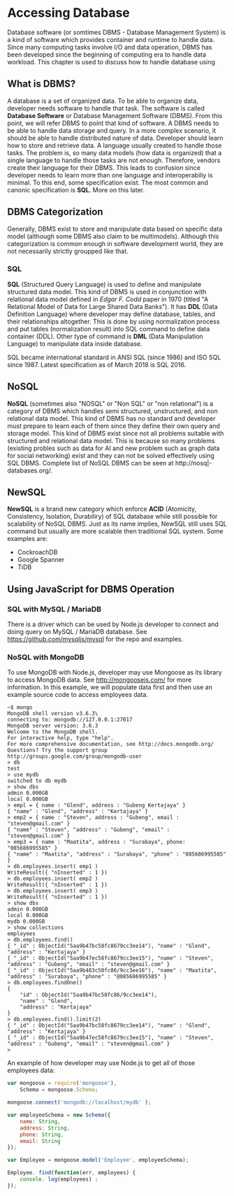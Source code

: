 # Accessing Database

Database software (or somtimes DBMS - Database Management System) is a kind of software which provides container and runtime to handle data. Since many computing tasks involve I/O and data operation, DBMS has been developed since the beginning of computing era to handle data workload. This chapter is used to discuss how to handle database using

## What is DBMS?

A database is a set of organized data. To be able to organize data, developer needs software to handle that task. The software is called __Database Software__ or Database Management Software (DBMS). From this point, we will refer DBMS to point that kind of software. A DBMS needs to be able to handle data storage and query. In a more complex scenario, it should be able to handle distributed nature of data. Developer should learn how to store and retrieve data. A language usually created to handle those tasks. The problem is, so many data models (how data is organized) that a single language to handle those tasks are not enough. Therefore, vendors create their language for their DBMS. This leads to confusion since developer needs to learn more than one language and interoperabiliy is minimal. To this end, some specification exist. The most common and canonic specification is __SQL__. More on this later.

## DBMS Categorization

Generally, DBMS exist to store and manipulate data based on specific data model (although some DBMS also claim to be multimodels). Although this categorization is common enough in software development world, they are not necessarily strictly groupped like that.

### SQL

__SQL__ (Structured Query Language) is used to define and manipulate structured data model. This kind of DBMS is used in conjunction with relational data model defined in _Edgar F. Codd_ paper in 1970 (titled "A Relational Model of Data for Large Shared Data Banks"). It has __DDL__ (Data Definition Language) where developer may define database, tables, and their relationships altogether. This is done by using normalization process and put tables (normalization result) into SQL command to define data container (DDL). Other type of command is __DML__ (Data Manipulation Language) to manipulate data inside database.

SQL became international standard in ANSI SQL (since 1986) and ISO SQL since 1987. Latest specification as of March 2018 is SQL 2016.

## NoSQL

__NoSQL__ (sometimes also "NOSQL" or "Non SQL" or "non relational") is a category of DBMS which handles semi structured, unstructured, and non relational data model. This kind of DBMS has no standard and developer must prepare to learn each of them since they define their own query and storage model. This kind of DBMS exist since not all problems suitable with structured and relational data model. This is because so many problems (existing probles such as data for AI and new problem such as graph data for social networking) exist and they can not be solved effectively using SQL DBMS. Complete list of NoSQL DBMS can be seen at http://nosq|-databases.org/.

## NewSQL

__NewSQL__ is a brand new category which enforce __ACID__ (Atomicity, Consistency, Isolation, Durabiliry) of SQL database while still possible for scalability of NoSQL DBMS. Just as its name implies, NewSQL still uses SQL command but usually are more scalable then traditional SQL system. Some examples are:

- CockroachDB
- Google Spanner
- TiDB

## Using JavaScript for DBMS Operation

### SQL with MySQL / MariaDB

There is a driver which can be used by Node.js developer to connect and doing query on MySQL / MariaDB database. See https://github.com/mysqljs/mysql for the repo and examples.

### NoSQL with MongoDB

To use MongoDB with Node.js, developer may use Mongoose as its library to access MongoDB data. See http://mongoosejs.com/ for more information. In this example, we will populate data first and then use an example source code to access employees data.

```
~$ mongo
MongoDB shell version v3.6.3\
connecting to: mongodb://127.0.0.1:27017
MongoDB server version: 3.6.3
Welcome to the MongoDB shell.
For interactive help, type "help".
For more comprehensive documentation, see http://docs.mongodb.org/
Questions? Try the support group http://groups.google.com/group/mongodb-user
> db
test
> use mydb
switched to db mydb
> show dbs
admin 0.000GB
local 0.000GB
> empl = { name : "Glend", address : "Gubeng Kertajaya" }
{ "name" : "Glend", "address" : "Kertajaya" }
> emp2 = { name : "Steven", address : "Gubeng", email : "steven@gmail.com" }
{ "name" : "Steven", "address" : "Gubeng", "email" : "steven@gmail.com" }
> emp3 = { name : "Maatita", address : "Surabaya", phone: "085686995585" }
{ "name" : "Maatita", "address" : "Surabaya", "phone" : "085686995585" }
> db.employees.insert( emp1 )
WriteResult({ "nInserted" : 1 })
> db.employees.insert( emp2 )
WriteResult({ "nInserted" : 1 })
> db.employees.insert( emp3 )
WriteResult({ "nInserted" : 1 })
> show dbs
admin 0.000GB
local 0.000GB
mydb 0.000GB
> show collections
employees
> db.employees.find()
{ "_id" : ObjectId("5aa9b47bc58fc8679cc3ee14"), "name" : "Glend", "address" : "Kertajaya" }
{ "_id" : ObjectId("5aa9b47ec58fc8679cc3ee15"), "name" : "Steven", "address" : "Gubeng", "email" : "steven@gmail.com" }
{ "_id" : ObjectId("5aa9b483c58fc86/9cc3ee16"), "name" : "Maatita", "address" : "Surabaya", "phone" : "@085686995585" }
> db.employees.findOne()
{
    "id" : ObjectId("5aa9b47bc58fc86/9cc3ee14"),
    "name" : "Glend",
    "address" : "Kertajaya"
}
> db.employees.find().limit(2)
{ "_id" : ObjectId("5aa9b47bc58fc8679cc3ee14"), "name" : "Glend", "address" : "Kertajaya" }
{ "_id" : ObjectId("5aa9b47ec58fc8679cc3ee15"), "name" : "Steven", "address" : "Gubeng", "email" : "steven@gmail.com" }
>
```

An example of how developer may use Node.js to get all of those employees data:

```js
var mongoose = require('mongoose'),
    Schema = mongoose.Schema;

mongoose.connect('mongodb://localhost/mydb' );

var employeeSchema = new Schema({
    name: String,
    address: String,
    phone: String,
    email: String
});

var Employee = mongoose.model('Employee', employeeSchema);

Employee. find(function(err, employees) {
    console. log(employees) ;
});
```